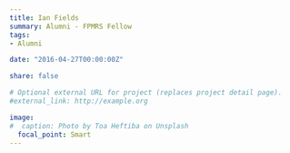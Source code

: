 ```yaml
---
title: Ian Fields
summary: Alumni - FPMRS Fellow
tags:
- Alumni

date: "2016-04-27T00:00:00Z"

share: false

# Optional external URL for project (replaces project detail page).
#external_link: http://example.org

image:
#  caption: Photo by Toa Heftiba on Unsplash
  focal_point: Smart
---
```

